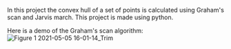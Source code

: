 In this project the convex hull of a set of points is calculated using Graham's scan and Jarvis march.
This project is made using python.


Here is a demo of the Graham's scan algorithm:
![Figure 1 2021-05-05 16-01-14_Trim](https://user-images.githubusercontent.com/48204700/117159825-e3aca280-adc0-11eb-8cf4-fd49a7c9b077.gif)


